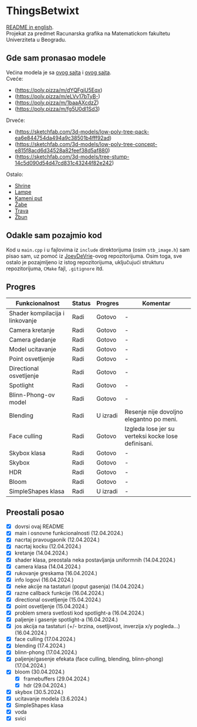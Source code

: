 # ThingsBetwixt
[README in english](README.md). <br>
Projekat za predmet Racunarska grafika na Matematickom fakultetu Univerziteta u Beogradu.

## Gde sam pronasao modele
Većina modela je sa [ovog sajta](https://poly.pizza/) i [ovog sajta](https://sketchfab.com/feed). <br>
Cveće:
- (https://poly.pizza/m/dYQFgjU5Eqx)
- (https://poly.pizza/m/eLVv17bTyB-)
- (https://poly.pizza/m/1baaAXcdzZ)
- (https://poly.pizza/m/fg5U0dl1Sd3)

Drveće:
- (https://sketchfab.com/3d-models/low-poly-tree-pack-ea6e844754da494a9c38501b4fff92ad)
- (https://sketchfab.com/3d-models/low-poly-tree-concept-e815f8acd6d34528a82feef38d5af880)
- (https://sketchfab.com/3d-models/tree-stump-14c5d090d54d47cd831c43244f82e242)

Ostalo:
- [Shrine](https://sketchfab.com/3d-models/shrine-61c478f77ea14759b61dd8938e4015a6)
- [Lampe](https://poly.pizza/m/37EufrdA2UB)
- [Kameni put](https://poly.pizza/m/0vAJVcMEFdv)
- [Žabe](https://poly.pizza/m/cwyNyIba6WE)
- [Trava](https://poly.pizza/m/eFUpFgjCf0p)
- [Žbun](https://poly.pizza/m/TSbIxkDtxF)

## Odakle sam pozajmio kod
Kod u `main.cpp` i u fajlovima iz `include` direktorijuma (osim `stb_image.h`) sam pisao sam, uz pomoć iz [JoeyDeVrie]()-ovog repozitorijuma.
Osim toga, sve ostalo je pozajmljeno iz istog repozitorijuma, uključujući strukturu repozitorijuma, `CMake` fajl, `.gitignore` itd.

## Progres
| Funkcionalnost                  | Status | Progres  | Komentar                                            |
|---------------------------------|--------|----------|-----------------------------------------------------|
| Shader kompilacija i linkovanje | Radi   | Gotovo   | -                                                   |
| Camera kretanje                 | Radi   | Gotovo   | -                                                   |
| Camera gledanje                 | Radi   | Gotovo   | -                                                   |
| Model ucitavanje                | Radi   | Gotovo   | -                                                   |
| Point osvetljenje               | Radi   | Gotovo   | -                                                   |
| Directional osvetljenje         | Radi   | Gotovo   | -                                                   |
| Spotlight                       | Radi   | Gotovo   | -                                                   |
| Blinn-Phong-ov model            | Radi   | Gotovo   | -                                                   |
| Blending                        | Radi   | U izradi | Resenje nije dovoljno elegantno po meni.            |
| Face culling                    | Radi   | Gotovo   | Izgleda lose jer su verteksi kocke lose definisani. |
| Skybox klasa                    | Radi   | Gotovo   | -                                                   |
| Skybox                          | Radi   | Gotovo   | -                                                   |
| HDR                             | Radi   | Gotovo   | -                                                   |
| Bloom                           | Radi   | Gotovo   | -                                                   |
| SimpleShapes klasa              | Radi   | U izradi | -                                                   |

## Preostali posao
- [x] dovrsi ovaj README
- [x] main i osnovne funkcionalnosti (12.04.2024.)
- [x] nacrtaj pravougaonik (12.04.2024.)
- [x] nacrtaj kocku (12.04.2024.)
- [x] kretanje (14.04.2024.)
- [x] shader klasa, preostala neka postavljanja uniformnih (14.04.2024.)
- [x] camera klasa (14.04.2024.)
- [x] rukovanje greskama (16.04.2024.)
- [x] info logovi (16.04.2024.)
- [x] neke akcije na tastaturi (poput gasenja) (14.04.2024.)
- [x] razne callback funkcije (16.04.2024.)
- [x] directional osvetljenje (15.04.2024.)
- [x] point osvetljenje (15.04.2024.)
- [x] problem smera svetlosti kod spotlight-a (16.04.2024.)
- [x] paljenje i gasenje spotlight-a (16.04.2024.)
- [x] jos akcija na tastaturi (+/- brzina, osetljivost, inverzija x/y pogleda...) (16.04.2024.)
- [x] face culling (17.04.2024.)
- [x] blending (17.4.2024.)
- [x] blinn-phong (17.04.2024.)
- [x] paljenje/gasenje efekata (face culling, blending, blinn-phong) (17.04.2024.)
- [x] bloom (30.04.2024.)
  - [x] framebuffers (29.04.2024.)
  - [x] hdr (29.04.2024.)
- [x] skybox (30.5.2024.)
- [x] ucitavanje modela (3.6.2024.)
- [x] SimpleShapes klasa
- [x] voda
- [x] svici
